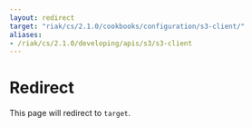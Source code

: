 ```yaml
---
layout: redirect
target: "riak/cs/2.1.0/cookbooks/configuration/s3-client/"
aliases:
- /riak/cs/2.1.0/developing/apis/s3/s3-client
---
```


# Redirect

This page will redirect to `target`.
